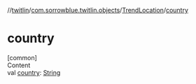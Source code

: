 //[twitlin](../../index.md)/[com.sorrowblue.twitlin.objects](../index.md)/[TrendLocation](index.md)/[country](country.md)



# country  
[common]  
Content  
val [country](country.md): [String](https://kotlinlang.org/api/latest/jvm/stdlib/kotlin/-string/index.html)  



